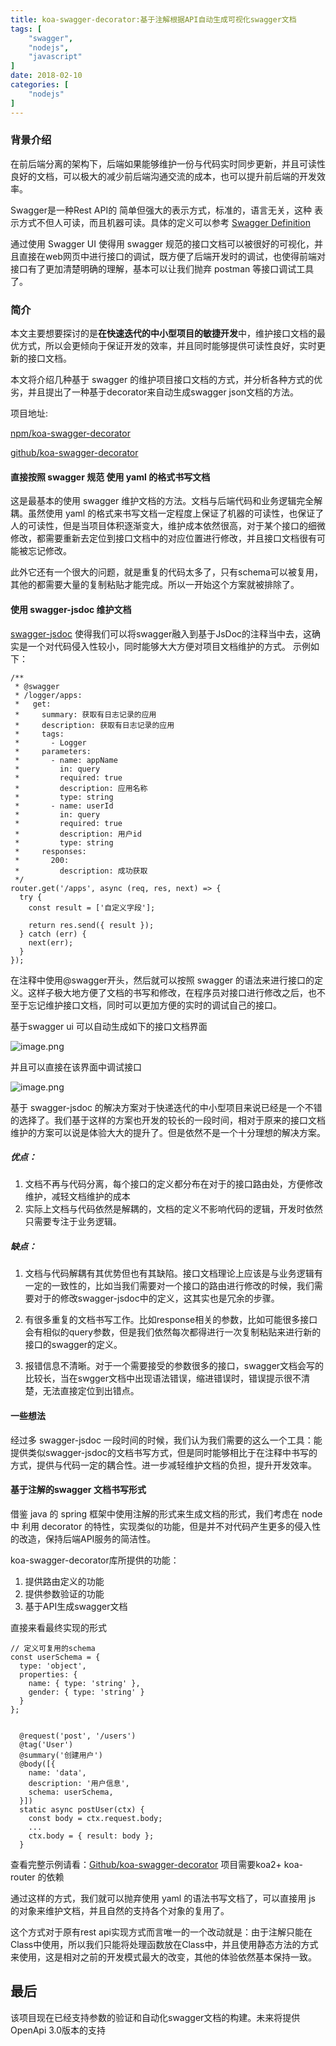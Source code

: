 ```yaml
---
title: koa-swagger-decorator:基于注解根据API自动生成可视化swagger文档
tags: [
    "swagger",
    "nodejs",
    "javascript"
]
date: 2018-02-10
categories: [
    "nodejs"
]
---
```


### 背景介绍

在前后端分离的架构下，后端如果能够维护一份与代码实时同步更新，并且可读性良好的文档，可以极大的减少前后端沟通交流的成本，也可以提升前后端的开发效率。

Swagger是一种Rest API的 简单但强大的表示方式，标准的，语言无关，这种 表示方式不但人可读，而且机器可读。具体的定义可以参考 [Swagger Definition](https://swagger.io/specification/)

通过使用 Swagger UI 使得用 swagger 规范的接口文档可以被很好的可视化，并且直接在web网页中进行接口的调试，既方便了后端开发时的调试，也使得前端对接口有了更加清楚明确的理解，基本可以让我们抛弃 postman 等接口调试工具了。

### 简介

本文主要想要探讨的是**在快速迭代的中小型项目的敏捷开发**中，维护接口文档的最优方式，所以会更倾向于保证开发的效率，并且同时能够提供可读性良好，实时更新的接口文档。

本文将介绍几种基于 swagger 的维护项目接口文档的方式，并分析各种方式的优劣，并且提出了一种基于decorator来自动生成swagger json文档的方法。

项目地址:

[npm/koa-swagger-decorator](https://www.npmjs.com/package/koa-swagger-decorator)

[github/koa-swagger-decorator](https://github.com/Cody2333/koa-swagger-decorator)

#### 直接按照 swagger 规范 使用 yaml 的格式书写文档

这是最基本的使用 swagger 维护文档的方法。文档与后端代码和业务逻辑完全解耦。虽然使用 yaml 的格式来书写文档一定程度上保证了机器的可读性，也保证了人的可读性，但是当项目体积逐渐变大，维护成本依然很高，对于某个接口的细微修改，都需要重新去定位到接口文档中的对应位置进行修改，并且接口文档很有可能被忘记修改。

此外它还有一个很大的问题，就是重复的代码太多了，只有schema可以被复用，其他的都需要大量的复制粘贴才能完成。所以一开始这个方案就被排除了。

#### 使用 swagger-jsdoc 维护文档

[swagger-jsdoc](https://www.npmjs.com/package/swagger-jsdoc) 使得我们可以将swagger融入到基于JsDoc的注释当中去，这确实是一个对代码侵入性较小，同时能够大大方便对项目文档维护的方式。
示例如下：
```
/**
 * @swagger
 * /logger/apps:
 *   get:
 *     summary: 获取有日志记录的应用
 *     description: 获取有日志记录的应用
 *     tags:
 *       - Logger
 *     parameters:
 *       - name: appName
 *         in: query
 *         required: true
 *         description: 应用名称
 *         type: string
 *       - name: userId
 *         in: query
 *         required: true
 *         description: 用户id
 *         type: string
 *     responses:
 *       200:
 *         description: 成功获取
 */
router.get('/apps', async (req, res, next) => {
  try {
    const result = ['自定义字段'];

    return res.send({ result });
  } catch (err) {
    next(err);
  }
});
```
在注释中使用@swagger开头，然后就可以按照 swagger 的语法来进行接口的定义。这样子极大地方便了文档的书写和修改，在程序员对接口进行修改之后，也不至于忘记维护接口文档，同时可以更加方便的实时的调试自己的接口。

基于swagger ui 可以自动生成如下的接口文档界面

![image.png](http://upload-images.jianshu.io/upload_images/2563527-43d1f69e054e9da3.png?imageMogr2/auto-orient/strip%7CimageView2/2/w/1240)

并且可以直接在该界面中调试接口

![image.png](http://upload-images.jianshu.io/upload_images/2563527-595545001c750423.png?imageMogr2/auto-orient/strip%7CimageView2/2/w/1240)

基于 swagger-jsdoc 的解决方案对于快递迭代的中小型项目来说已经是一个不错的选择了。我们基于这样的方案也开发的较长的一段时间，相对于原来的接口文档维护的方案可以说是体验大大的提升了。但是依然不是一个十分理想的解决方案。

##### 优点：
1. 文档不再与代码分离，每个接口的定义都分布在对于的接口路由处，方便修改维护，减轻文档维护的成本
2. 实际上文档与代码依然是解耦的，文档的定义不影响代码的逻辑，开发时依然只需要专注于业务逻辑。

##### 缺点：
1. 文档与代码解耦有其优势但也有其缺陷。接口文档理论上应该是与业务逻辑有一定的一致性的，比如当我们需要对一个接口的路由进行修改的时候，我们需要对于的修改swagger-jsdoc中的定义，这其实也是冗余的步骤。

2. 有很多重复的文档书写工作。比如response相关的参数，比如可能很多接口会有相似的query参数，但是我们依然每次都得进行一次复制粘贴来进行新的接口的swagger的定义。

3. 报错信息不清晰。对于一个需要接受的参数很多的接口，swagger文档会写的比较长，当在swgger文档中出现语法错误，缩进错误时，错误提示很不清楚，无法直接定位到出错点。

#### 一些想法

经过多 swagger-jsdoc 一段时间的时候，我们认为我们需要的这么一个工具：能提供类似swagger-jsdoc的文档书写方式，但是同时能够相比于在注释中书写的方式，提供与代码一定的耦合性。进一步减轻维护文档的负担，提升开发效率。

#### 基于注解的swagger 文档书写形式

借鉴 java 的 spring 框架中使用注解的形式来生成文档的形式，我们考虑在 node 中 利用 decorator 的特性，实现类似的功能，但是并不对代码产生更多的侵入性的改造，保持后端API服务的简洁性。

koa-swagger-decorator库所提供的功能：

1. 提供路由定义的功能
2. 提供参数验证的功能
3. 基于API生成swagger文档

直接来看最终实现的形式

```
// 定义可复用的schema
const userSchema = {
  type: 'object',
  properties: {
    name: { type: 'string' },
    gender: { type: 'string' }
  }
};


  @request('post', '/users')
  @tag('User')
  @summary('创建用户')
  @body([{
    name: 'data',
    description: '用户信息',
    schema: userSchema,
  }])
  static async postUser(ctx) {
    const body = ctx.request.body;
    ...
    ctx.body = { result: body };
  }
```
查看完整示例请看：[Github/koa-swagger-decorator](https://github.com/Cody2333/koa-swagger-decorator)
项目需要koa2+ koa-router 的依赖

通过这样的方式，我们就可以抛弃使用 yaml 的语法书写文档了，可以直接用 js 的对象来维护文档，并且自然的支持各个对象的复用了。

这个方式对于原有rest api实现方式而言唯一的一个改动就是：由于注解只能在Class中使用，所以我们只能将处理函数放在Class中，并且使用静态方法的方式来使用，这是相对之前的开发模式最大的改变，其他的体验依然基本保持一致。

## 最后
该项目现在已经支持参数的验证和自动化swagger文档的构建。未来将提供OpenApi 3.0版本的支持

